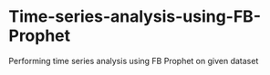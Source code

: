 # Time-series-analysis-using-FB-Prophet
Performing time series analysis using FB Prophet on given dataset
